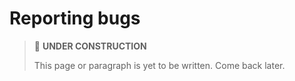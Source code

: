# Reporting bugs

> 🚧 **UNDER CONSTRUCTION**
>
> This page or paragraph is yet to be written. Come back later.